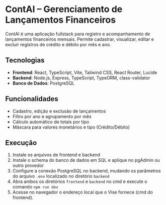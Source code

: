 # ContAI – Gerenciamento de Lançamentos Financeiros

ContAI é uma aplicação fullstack para registro e acompanhamento de lançamentos financeiros mensais. Permite cadastrar, visualizar, editar e excluir registros de crédito e débito por mês e ano.

## Tecnologias

- **Frontend**: React, TypeScript, Vite, Tailwind CSS, React Router, Lucide
- **Backend**: Node.js, Express, TypeScript, TypeORM, class-validator
- **Banco de Dados**: PostgreSQL

## Funcionalidades

- Cadastro, edição e exclusão de lançamentos
- Filtro por ano e agrupamento por mês
- Cálculo automático de totais por tipo
- Máscara para valores monetários e tipo (Crédito/Débito)

## Execução

1. Instale os arquivos de frontend e backend
2. Instale o schema do banco de dados em SQL e aplique no pgAdmin ou outro provedor
3. Configure a conexão PostgreSQL no backend, mudando os parâmetros do arquivo `.env` localizado no diretório `backend`
4. Abra ambos os diretórios `frontend` e `backend` no cmd e execute o comando `npm run dev`
5. Acesse no navegador o endereço local que o Vise fornece (cmd do frontend).
